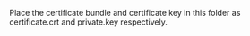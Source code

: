 Place the certificate bundle and certificate key in this folder as
certificate.crt and private.key respectively.
